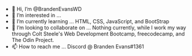 - 👋 Hi, I’m @BrandenEvansWD
- 👀 I’m interested in ...
- 🌱 I’m currently learning ... HTML, CSS, JavaScript, and BootStrap
- 💞️ I’m looking to collaborate on ... Nothing currently, while I work my way through Colt Steele's Web Development Bootcamp, freecodecamp, and The Odin Project.
- 📫 How to reach me ... Discord @ Branden Evans#1361

<!---
BrandenEvansWD/BrandenEvansWD is a ✨ special ✨ repository because its `README.md` (this file) appears on your GitHub profile.
You can click the Preview link to take a look at your changes.
--->
